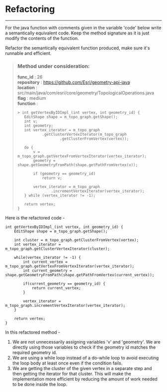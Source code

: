 # Refactoring

---

For the java function with comments given in the variable 'code' below write a semantically equivalent code. Keep the method signature as it is just modify the contents of the function.

Refactor the semantically equivalent function produced, make sure it's runnable and efficient. 

> ### Method under consideration:
> **func_id** : 26 <br/> 
 > **repository** : https://github.com/Esri/geometry-api-java <br/> 
> **location** : src/main/java/com/esri/core/geometry/TopologicalOperations.java <br/> 
> **flag** : medium <br/> 
> **function** : <br/> 
> ``` <br/> 
>> int getVertexByIDImpl_(int vertex, int geometry_id) {
>    EditShape shape = m_topo_graph.getShape();
>    int v;
>    int geometry;
>    int vertex_iterator = m_topo_graph
>            .getClusterVertexIterator(m_topo_graph
>                    .getClusterFromVertex(vertex));
>
>    do {
>        v = m_topo_graph.getVertexFromVertexIterator(vertex_iterator);
>        geometry = shape.getGeometryFromPath(shape.getPathFromVertex(v));
>
>        if (geometry == geometry_id)
>            return v;
>
>        vertex_iterator = m_topo_graph
>                .incrementVertexIterator(vertex_iterator);
>    } while (vertex_iterator != -1);
>
>    return vertex;
>} 
> ``` 


Here is the refactored code - 

```
int getVertexByIDImpl_(int vertex, int geometry_id) {
    EditShape shape = m_topo_graph.getShape();

    int cluster = m_topo_graph.getClusterFromVertex(vertex);
    int vertex_iterator = m_topo_graph.getClusterVertexIterator(cluster);

    while(vertex_iterator != -1) {
        int current_vertex = m_topo_graph.getVertexFromVertexIterator(vertex_iterator);
        int current_geometry = shape.getGeometryFromPath(shape.getPathFromVertex(current_vertex));

        if(current_geometry == geometry_id) {
            return current_vertex;
        }

        vertex_iterator = m_topo_graph.incrementVertexIterator(vertex_iterator);
    }

    return vertex;
}
```

In this refactored method -

1. We are not unnecessarily assigning variables 'v' and 'geometry'. We are directly using those variables to check if the geometry id matches the required geometry id.
2. We are using a while loop instead of a do-while loop to avoid executing the loop body at least once even if the condition fails.
3. We are getting the cluster of the given vertex in a separate step and then getting the iterator for that cluster. This will make the implementation more efficient by reducing the amount of work needed to be done inside the loop.